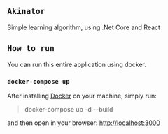
## `Akinator`
Simple learning algorithm, using .Net Core and React

## `How to run`
You can run this entire application using docker.

### `docker-compose up`

After installing [Docker](https://docs.docker.com/) on your machine, simply run: 

> docker-compose up -d --build

and then open in your browser: [http://localhost:3000](http://localhost:3000)
